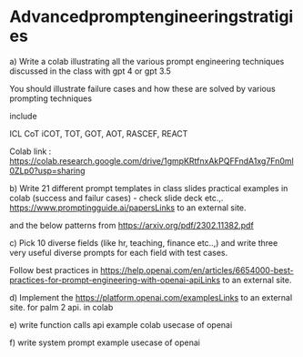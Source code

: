 # Advancedpromptengineeringstratigies

a) Write a colab illustrating all the various prompt engineering techniques discussed in the class with gpt 4 or gpt 3.5

You should illustrate failure cases and how these are solved by various prompting techniques

include

ICL
CoT
iCOT,
TOT,
GOT,
AOT,
RASCEF,
REACT

Colab link : https://colab.research.google.com/drive/1gmpKRtfnxAkPQFFndA1xg7Fn0ml0ZLp0?usp=sharing 

b) Write 21 different prompt templates in class slides practical examples in colab (success and failur cases)   - check slide deck etc.,. https://www.promptingguide.ai/papersLinks to an external site.

and the below patterns from https://arxiv.org/pdf/2302.11382.pdf


c)  Pick 10 diverse fields (like hr, teaching, finance etc..,) and write three very useful diverse prompts for each field with test cases.   

 

Follow best practices in https://help.openai.com/en/articles/6654000-best-practices-for-prompt-engineering-with-openai-apiLinks to an external site.

 

d) Implement the https://platform.openai.com/examplesLinks to an external site. for palm 2 api. in colab

 

e) write function calls api example colab usecase of openai

 

f) write system prompt example usecase of openai
